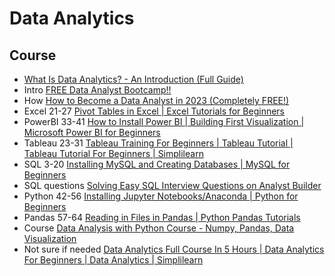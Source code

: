 # Data Analytics

## Course

* [What Is Data Analytics? - An Introduction (Full Guide)](https://www.youtube.com/watch?v=yZvFH7B6gKI)
* Intro [FREE Data Analyst Bootcamp!!](https://www.youtube.com/watch?v=rGx1QNdYzvs\&list=PLUaB-1hjhk8FE\_XZ87vPPSfHqb6OcM0cF\&index=1)&#x20;
* How [How to Become a Data Analyst in 2023 (Completely FREE!)](https://www.youtube.com/watch?v=CUBfrdDwznQ\&list=PLUaB-1hjhk8FE\_XZ87vPPSfHqb6OcM0cF\&index=2)
* Excel 21-27 [Pivot Tables in Excel | Excel Tutorials for Beginners](https://www.youtube.com/watch?v=lH7HfwUFnYA\&list=PLUaB-1hjhk8FE\_XZ87vPPSfHqb6OcM0cF\&index=22)
* PowerBI 33-41 [How to Install Power BI | Building First Visualization | Microsoft Power BI for Beginners](https://www.youtube.com/watch?v=g0m5sEHPU-s\&list=PLUaB-1hjhk8FE\_XZ87vPPSfHqb6OcM0cF\&index=34)
* Tableau 23-31 [Tableau Training For Beginners | Tableau Tutorial | Tableau Tutorial For Beginners | Simplilearn](https://youtube.com/watch?v=UWT14hhjsL0\&list=PLEiEAq2VkUUKgEFXH1tBbHwq38oWYDScU\&index=24)
* SQL 3-20 [Installing MySQL and Creating Databases | MySQL for Beginners](https://www.youtube.com/watch?v=wgRwITQHszU\&list=PLUaB-1hjhk8FE\_XZ87vPPSfHqb6OcM0cF\&index=4)
* SQL questions [Solving Easy SQL Interview Questions on Analyst Builder](https://www.youtube.com/watch?v=ZHaYOC0H5KE\&list=PLUaB-1hjhk8FE\_XZ87vPPSfHqb6OcM0cF\&index=70)
* Python 42-56 [Installing Jupyter Notebooks/Anaconda | Python for Beginners](https://www.youtube.com/watch?v=WUeBzT43JyY\&list=PLUaB-1hjhk8FE\_XZ87vPPSfHqb6OcM0cF\&index=43)
* Pandas 57-64 [Reading in Files in Pandas | Python Pandas Tutorials](https://www.youtube.com/watch?v=dUpyC40cF6Q\&list=PLUaB-1hjhk8FE\_XZ87vPPSfHqb6OcM0cF\&index=58)
* Course [Data Analysis with Python Course - Numpy, Pandas, Data Visualization](https://www.youtube.com/watch?v=GPVsHOlRBBI)&#x20;
* Not sure if needed [Data Analytics Full Course In 5 Hours | Data Analytics For Beginners | Data Analytics | Simplilearn](https://www.youtube.com/watch?v=oQmxQh92Nh8\&list=PLEiEAq2VkUUKgEFXH1tBbHwq38oWYDScU\&index=2)

